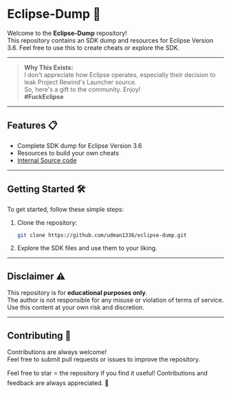 
# Eclipse-Dump 🚀

Welcome to the **Eclipse-Dump** repository!  
This repository contains an SDK dump and resources for Eclipse Version 3.6. Feel free to use this to create cheats or explore the SDK.

---

> **Why This Exists:**  
> I don't appreciate how Eclipse operates, especially their decision to leak Project Rewind's Launcher source.  
> So, here's a gift to the community. Enjoy!  
> **#FuckEclipse**

---

## Features 📋
- Complete SDK dump for Eclipse Version 3.6
- Resources to build your own cheats
- [Internal Source code](https://github.com/udman1336/Eclipse-Internal/)

---

## Getting Started 🛠️

To get started, follow these simple steps:

1. Clone the repository:
   ```bash
   git clone https://github.com/udman1336/eclipse-dump.git
   ```
2. Explore the SDK files and use them to your liking.

---

## Disclaimer ⚠️

This repository is for **educational purposes only**.  
The author is not responsible for any misuse or violation of terms of service.  
Use this content at your own risk and discretion.

---

## Contributing 🤝

Contributions are always welcome!  
Feel free to submit pull requests or issues to improve the repository.

Feel free to star ⭐ the repository if you find it useful! Contributions and feedback are always appreciated. 🙌
